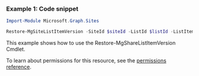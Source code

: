 ### Example 1: Code snippet

```powershellImport-Module Microsoft.Graph.Sites

Restore-MgSiteListItemVersion -SiteId $siteId -ListId $listId -ListItemId $listItemId -ListItemVersionId $listItemVersionId
```
This example shows how to use the Restore-MgShareListItemVersion Cmdlet.
To learn about permissions for this resource, see the [permissions reference](/graph/permissions-reference).

